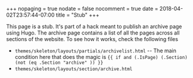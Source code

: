 +++
nopaging = true
nodate = false
nocomment = true
date = 2018-04-02T23:57:44-07:00
title = "Stub"
+++


This page is a stub. It's part of a hack meant to publish an archive page using Hugo. The
archive page contains a list of all the pages across all sections of the website. To see
how it works, check the following files

- `themes/skeleton/layouts/partials/archivelist.html` -- The main condition here that does the magic is `{{ if and (.IsPage) (.Section) (not (eq .Section "archive" )) }}`
- `themes/skeleton/layouts/section/archive.html`